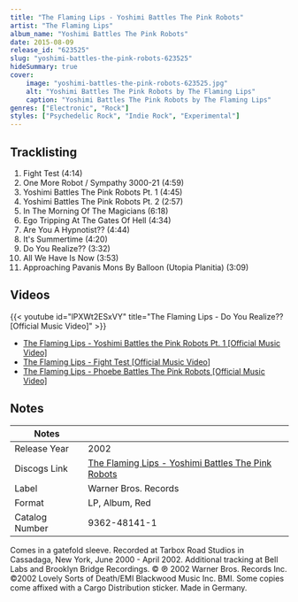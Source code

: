 ```yaml
---
title: "The Flaming Lips - Yoshimi Battles The Pink Robots"
artist: "The Flaming Lips"
album_name: "Yoshimi Battles The Pink Robots"
date: 2015-08-09
release_id: "623525"
slug: "yoshimi-battles-the-pink-robots-623525"
hideSummary: true
cover:
    image: "yoshimi-battles-the-pink-robots-623525.jpg"
    alt: "Yoshimi Battles The Pink Robots by The Flaming Lips"
    caption: "Yoshimi Battles The Pink Robots by The Flaming Lips"
genres: ["Electronic", "Rock"]
styles: ["Psychedelic Rock", "Indie Rock", "Experimental"]
---
```


## Tracklisting
1. Fight Test (4:14)
2. One More Robot / Sympathy 3000-21 (4:59)
3. Yoshimi Battles The Pink Robots Pt. 1 (4:45)
4. Yoshimi Battles The Pink Robots Pt. 2 (2:57)
5. In The Morning Of The Magicians (6:18)
6. Ego Tripping At The Gates Of Hell (4:34)
7. Are You A Hypnotist?? (4:44)
8. It's Summertime (4:20)
9. Do You Realize?? (3:32)
10. All We Have Is Now (3:53)
11. Approaching Pavanis Mons By Balloon (Utopia Planitia) (3:09)

## Videos
{{< youtube id="lPXWt2ESxVY" title="The Flaming Lips - Do You Realize?? [Official Music Video]" >}}
- [The Flaming Lips - Yoshimi Battles the Pink Robots Pt. 1 [Official Music Video]](https://www.youtube.com/watch?v=ZdDHi5SSIlM)
- [The Flaming Lips - Fight Test [Official Music Video]](https://www.youtube.com/watch?v=fye1XtXQn9s)
- [The Flaming Lips - Phoebe Battles The Pink Robots [Official Music Video]](https://www.youtube.com/watch?v=HEaKdBSNS3k)


## Notes

| Notes          |             |
| ---------------| ----------- |
| Release Year   | 2002 |
| Discogs Link   | [The Flaming Lips - Yoshimi Battles The Pink Robots](https://www.discogs.com/release/623525-The-Flaming-Lips-Yoshimi-Battles-The-Pink-Robots) |
| Label          | Warner Bros. Records |
| Format         | LP, Album, Red |
| Catalog Number | 9362-48141-1 |

Comes in a gatefold sleeve.  Recorded at Tarbox Road Studios in Cassadaga, New York, June 2000 - April 2002. Additional tracking at Bell Labs and Brooklyn Bridge Recordings.  © ℗ 2002 Warner Bros. Records Inc. ©2002 Lovely Sorts of Death/EMI Blackwood Music Inc. BMI.  Some copies come affixed with a Cargo Distribution sticker.  Made in Germany.


